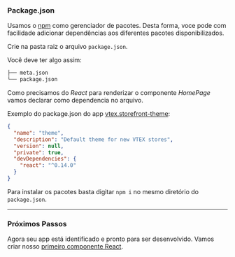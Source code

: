 ### Package.json

Usamos o [npm](https://www.npmjs.com/) como gerenciador de pacotes. Desta forma, voce pode com facilidade adicionar dependências
aos diferentes pacotes disponibilizados.

Crie  na pasta raiz o arquivo `package.json`.

Você deve ter algo assim:

```sh
├── meta.json
└── package.json
```

Como precisamos do _React_ para renderizar o componente _HomePage_ vamos declarar como dependencia no arquivo.

Exemplo do package.json do app [vtex.storefront-theme](https://github.com/vtex-apps/theme):
```json
{
  "name": "theme",
  "description": "Default theme for new VTEX stores",
  "version": null,
  "private": true,
  "devDependencies": {
    "react": "^0.14.0"
  }
}

```

Para instalar os pacotes basta digitar `npm i` no mesmo diretório do `package.json`.

---

### Próximos Passos

Agora seu app está identificado e pronto para ser desenvolvido. Vamos criar nosso [primeiro componente React](componente-react.md).
